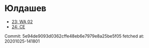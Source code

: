 # Юлдашев
- [23: WA 02](23.md)
- [24: CE](24.md)

Commit: 5e94de9093d0362cffe48eb6e7979e8a25be5f05
 fetched at: 20201025-141801
